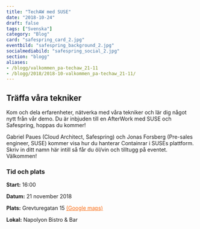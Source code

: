 ```yaml
---
title: "TechAW med SUSE"
date: "2018-10-24"
draft: false
tags: ["Svenska"]
category: "Blog"
card: "safespring_card_2.jpg"
eventbild: "safespring_background_2.jpg"
socialmediabild: "safespring_social_2.jpg"
section: "blogg"
aliases:
- /blogg/valkommen_pa-techaw_21-11
- /blogg/2018/2018-10-valkommen_pa-techaw_21-11/
---
```



## Träffa våra tekniker
Kom och dela erfarenheter, nätverka med våra tekniker och lär dig något nytt från vår demo. Du är inbjuden till en AfterWork med SUSE och Safespring, hoppas du kommer!

Gabriel Paues (Cloud Architect, Safespring) och Jonas Forsberg (Pre-sales engineer, SUSE) kommer visa hur du hanterar Containrar i SUSEs plattform. Skriv in ditt namn här intill så får du öl/vin och tilltugg på eventet. Välkommen!

### Tid och plats

**Start:** 16:00

**Datum:** 21 november 2018

**Plats:** Grevturegatan 15   <a href="https://goo.gl/maps/NkuB9WbraTk" style="color:#FA690F;">(Google maps)</a>

**Lokal:** Napolyon Bistro & Bar
